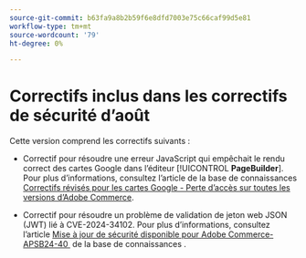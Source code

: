 ```yaml
---
source-git-commit: b63fa9a8b2b59f6e8dfd7003e75c66caf99d5e81
workflow-type: tm+mt
source-wordcount: '79'
ht-degree: 0%

---
```

# Correctifs inclus dans les correctifs de sécurité d’août

Cette version comprend les correctifs suivants :

* Correctif pour résoudre une erreur JavaScript qui empêchait le rendu correct des cartes Google dans l’éditeur [!UICONTROL **PageBuilder**]. Pour plus d’informations, consultez l’article de la base de connaissances [Correctifs révisés pour les cartes Google - Perte d’accès sur toutes les versions d’Adobe Commerce](https://experienceleague.adobe.com/fr/docs/commerce-knowledge-base/kb/troubleshooting/site-down-or-unresponsive/revised-patches-for-google-maps-access-loss-on-all-adobe-commerce-versions).

<!--
ACP2E-3156
ACP2E-3157
ACP2E-3158
ACP2E-3159
-->

* Correctif pour résoudre un problème de validation de jeton web JSON (JWT) lié à CVE-2024-34102. Pour plus d’informations, consultez l’article [&#x200B; Mise à jour de sécurité disponible pour Adobe Commerce-APSB24-40 &#x200B;](https://experienceleague.adobe.com/fr/docs/commerce-knowledge-base/kb/troubleshooting/known-issues-patches-attached/security-update-available-for-adobe-commerce-apsb24-40-revised-to-include-isolated-patch-for-cve-2024-34102) de la base de connaissances .

<!--
AC-12486
AC-12487
AC-12488
AC-12489
--->